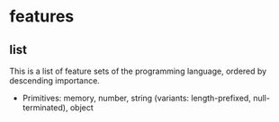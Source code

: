 # features

## list

This is a list of feature sets of the programming language, ordered by descending importance.

- Primitives: memory, number, string (variants: length-prefixed, null-terminated), object
